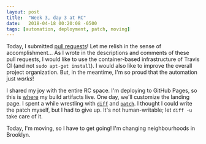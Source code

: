 ```yaml
---
layout: post
title:  "Week 3, day 3 at RC"
date:   2018-04-18 00:20:08 -0500
tags: [automation, deployment, patch, moving]
---
```

Today, I submitted
[pull requests](https://github.com/mkcor?tab=overview&from=2018-04-18)! Let me
relish in the sense of accomplishment... As I wrote in the descriptions and
comments of these pull requests, I would like to use the container-based
infrastructure of Travis CI (and not `sudo apt-get install`). I would also like
to improve the overall project organization. But, in the meantime, I'm so proud
that the automation just *works*!

I shared my joy with the entire RC space. I'm deploying to GitHub Pages, so
this is [where](https://mkcor.github.io/case_studies_Py/) my build artifacts
live. One day, we'll customize the landing page. I spent a while wrestling with
[`diff`](https://github.com/bayesways/case_studies_Py/pull/7/commits/f26265109e7b9138086d6a73beed4a5eeb66817c)
and [`patch`](https://github.com/bayesways/case_studies_Py/pull/7/commits/f7da35aa73f0ba3faa3331ffb5b772762cd85625).
I thought I could write the patch myself, but I had to give up. It's not
human-writable; let `diff -u` take care of it.

Today, I'm moving, so I have to get going! I'm changing neighbourhoods in
Brooklyn.
